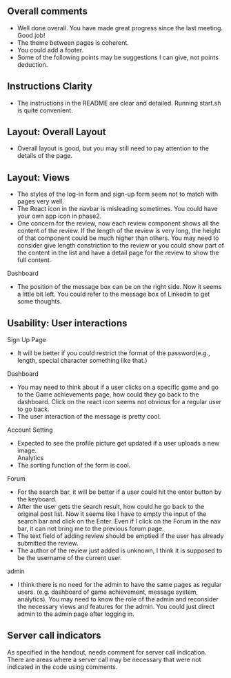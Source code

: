 ## Overall comments  
  
- Well done overall. You have made great progress since the last meeting. Good job!  
- The theme between pages is coherent.  
- You could add a footer.  
- Some of the following points may be suggestions I can give, not points deduction.  
  
## Instructions Clarity  
  
- The instructions in the README are clear and detailed. Running start.sh is quite convenient.  
  
## Layout: Overall Layout  
  
- Overall layout is good, but you may still need to pay attention to the details of the page.  
  
## Layout: Views  
  
- The styles of the log-in form and sign-up form seem not to match with pages very well.  
- The React icon in the navbar is misleading sometimes. You could have your own app icon in phase2.  
- One concern for the review, now each review component shows all the content of the review. If the length of the review is very long, the height of that component could be much higher than others. You may need to consider give length constriction to the review or you could show part of the content in the list and have a detail page for the review to show the full content.  
  
Dashboard  
  
- The position of the message box can be on the right side. Now it seems a little bit left. You could refer to the message box of Linkedin to get some thoughts.  
  
## Usability: User interactions  
  
Sign Up Page  
  
- It will be better if you could restrict the format of the password(e.g., length, special character something like that.)  
  
Dashboard  
  
- You may need to think about if a user clicks on a specific game and go to the Game achievements page, how could they go back to the dashboard. Click on the react icon seems not obvious for a regular user to go back.  
- The user interaction of the message is pretty cool.  
  
Account Setting  
  
- Expected to see the profile picture get updated if a user uploads a new image.  
  Analytics  
- The sorting function of the form is cool.  
  
Forum  
  
- For the search bar, it will be better if a user could hit the enter button by the keyboard.  
- After the user gets the search result, how could he go back to the original post list. Now it seems like I have to empty the input of the search bar and click on the Enter. Even if I click on the Forum in the nav bar, it can not bring me to the previous forum page.  
- The text field of adding review should be emptied if the user has already submitted the review.  
- The author of the review just added is unknown, I think it is supposed to be the username of the current user.  
  
admin  
  
- I think there is no need for the admin to have the same pages as regular users. (e.g. dashboard of game achievement, message system, analytics). You may need to know the role of the admin and reconsider the necessary views and features for the admin. You could just direct admin to the admin page after logging in.  
  
## Server call indicators  
  
As specified in the handout, needs comment for server call indication. There are areas where a server call may be necessary that were not indicated in the code using comments.  
